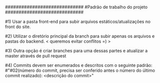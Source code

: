 #############################
#Padrão de trabalho do projeto
#############################

#1) Usar a pasta front-end para subir arquivos estáticos/atualizações no front do site.

#2) Utilizar o diretório principal da branch para subir apenas os arquivos e pastas do backend. < queremos evitar conflitos =) >

#3) Outra opção é criar branches para uma dessas partes e atualizar a master através de pull request

#4) Commits devem ser enumerados e descritos com o seguinte padrão: 
  #"#02(número do commit, precisa ser conferido antes o número do último commit realizado): <descrição do commit>"
